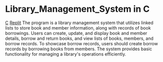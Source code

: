 # Library_Management_System in C
[C](https://img.shields.io/badge/C-00599C?style=for-the-badge&logo=c&logoColor=white)  [Replit](https://img.shields.io/badge/Replit-DD1200?style=for-the-badge&logo=Replit&logoColor=white)
The program is a library management system that utilizes linked lists to store book and member information, along with records of book borrowings. Users can create, update, and display book and member details, borrow and return books, and view lists of books, members, and borrow records. To showcase borrow records, users should create borrow records by borrowing books from members. The system provides basic functionality for managing a library's operations efficiently.
